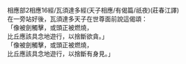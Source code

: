 相應部2相應16經/瓦須達多經(天子相應/有偈篇/祇夜)(莊春江譯)  
在一旁站好後，瓦須達多天子在世尊面前說這偈頌：  
「像被劍觸擊，或頭正被燃燒，  
比丘應該具念地遊行，以捨斷欲貪。」  
「像被劍觸擊，或頭正被燃燒，  
比丘應該具念地遊行，以捨斷有身見。」  
  
  
